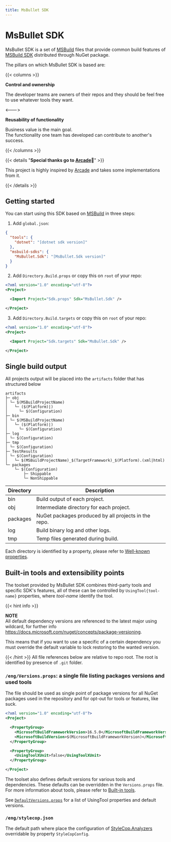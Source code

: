 ```yaml
---
title: MsBullet SDK
---
```


# MsBullet SDK

MsBullet SDK is a set of [MSBuild](https://docs.microsoft.com/en-us/visualstudio/msbuild/msbuild) files that provide common build features of [MSBuild SDK](https://docs.microsoft.com/en-us/visualstudio/msbuild/how-to-use-project-sdk) distributed through NuGet package.

The pillars on which MsBullet SDK is based are:

{{< columns >}}

**Control and ownership**

The developer teams are owners of their repos and they should be feel free to use whatever tools they want.

<--->

**Reusability of functionality**

Business value is the main goal.  
The functionality one team has developed can contribute to another's success.

{{< /columns >}}

{{< details "**Special thanks go to [Arcade](https://github.com/dotnet/arcade)🙏**" >}}

This project is highly inspired by [Arcade](https://github.com/dotnet/arcade) and takes some implementations from it.

{{< /details >}}

## Getting started

You can start using this SDK based on [MSBuild](https://docs.microsoft.com/visualstudio/msbuild) in three steps:

1. Add `global.json`:

``` json
{
  "tools": {
    "dotnet": "[dotnet sdk version]"
  },
  "msbuild-sdks": {
    "MsBullet.Sdk": "[MsBullet.Sdk version]"
  }
}

```

2. Add `Directory.Build.props` or copy this on `root` of your repo:

``` xml
<?xml version="1.0" encoding="utf-8"?>
<Project>

  <Import Project="Sdk.props" Sdk="MsBullet.Sdk" />

</Project>
```

3. Add `Directory.Build.targets` or copy this on `root` of your repo:

``` xml
<?xml version="1.0" encoding="utf-8"?>
<Project>

  <Import Project="Sdk.targets" Sdk="MsBullet.Sdk" />

</Project>
```

## Single build output

All projects output will be placed into the `artifacts` folder that has structured below

``` plain
artifacts
├─ obj
│ └─ $(MSBuildProjectName)
│   └─ ($(Platform)|)
│     └─ $(Configuration)
├─ bin
│ └─ $(MSBuildProjectName)
│   └─ ($(Platform)|)
│     └─ $(Configuration)
├─ log
│ └─ $(Configuration)
├─ tmp
│ └─ $(Configuration)
├─ TestResults
│ └─ $(Configuration)
│   └─ $(MSBuildProjectName)_$(TargetFramework)_$(Platform).(xml|html)
└─ packages
    └─ $(Configuration)
        ├─ Shippable
        └─ NonShippable
```

| Directory | Description |
| --- | --- |
| bin | Build output of each project. |
| obj | Intermediate directory for each project. |
| packages | NuGet packages produced by all projects in the repo. |
| log | Build binary log and other logs. |
| tmp | Temp files generated during build. |

Each directory is identified by a property, please refer to [Well-known properties](./configuration/predefined-variables/).

## Built-in tools and extensibility points

The toolset provided by MsBullet SDK combines third-party tools and specific SDK's features, all of these can be controlled by `UsingTool{tool-name}` properties, where _tool-name_ identify the tool.

{{< hint info >}}

**NOTE**  
All default dependency versions are referenced to the latest major using wildcard, for further info https://docs.microsoft.com/nuget/concepts/package-versioning.

This means that if you want to use a specific of a certain dependency you must override the default variable to lock restoring to the wanted version.

{{< /hint >}}
All file references below are relative to repo root. The root is identified by presence of `.git` folder.

### `/eng/Versions.props`: a single file listing packages versions and used tools

The file should be used as single point of package versions for all NuGet packages used in the repository and for opt-out for tools or features, like suck.

``` xml
<?xml version="1.0" encoding="utf-8"?>
<Project>

  <PropertyGroup>
    <MicrosoftBuildFrameworkVersion>16.5.0</MicrosoftBuildFrameworkVersion>
    <MicrosoftBuildVersion>$(MicrosoftBuildFrameworkVersion)</MicrosoftBuildVersion>
  </PropertyGroup>

  <PropertyGroup>
    <UsingToolXUnit>false</UsingToolXUnit>
  </PropertyGroup>

</Project>

```

The toolset also defines default versions for various tools and dependencies. These defaults can be overridden in the `Versions.props` file.  
For more information about tools, please refer to [Built-in tools](./tools).

See [`DefaultVersions.props`](../../src/MsBullet.Sdk/tools/DefaultVersions.props) for a list of UsingTool properties and default versions.

### `/eng/stylecop.json`

The default path where place the configuration of [StyleCop.Analyzers](https://github.com/DotNetAnalyzers/StyleCopAnalyzers) overridable by property `StyleCopConfig`.

<!-- 
## Why you need to use or promote this in your organization.

One of the major problems that afflict the teamwork is the sharing of knowledge. This problem is hugely amplified when your organization has multiple teams.
Commonly the communication across teams is poor and this often leads to reinventing the wheel, or when to the things go in well mode the copy and paste is accepts as the "non plus ultra" solution. 

For this reason, the milestones of MsBullet SDK are:

 - being able to share functionality across team and repo is one of the peace to grow and increase the organization's revenues.
 - offer to dev and team or repo owners a modular and sustainable solution to manage what tools that are needed, and which aren't, for yours daily work. 
-->
